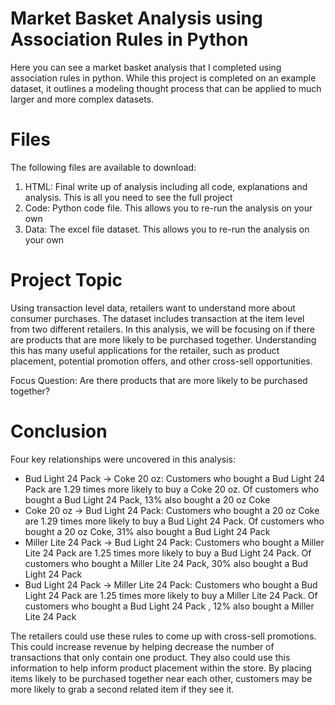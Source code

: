 # Market Basket Analysis using Association Rules in Python
Here you can see a market basket analysis that I completed using association rules in python. While this project is completed on an example dataset, it outlines a modeling thought process that can be applied to much larger and more complex datasets. 

# Files
The following files are available to download:
1. HTML: Final write up of analysis including all code, explanations and analysis. This is all you need to see the full project
2. Code: Python code file. This allows you to re-run the analysis on your own
3. Data: The excel file dataset. This allows you to re-run the analysis on your own

# Project Topic
Using transaction level data, retailers want to understand more about consumer purchases. The dataset includes transaction at the item level from two different retailers. In this analysis, we will be focusing on if there are products that are more likely to be purchased together. Understanding this has many useful applications for the retailer, such as product placement, potential promotion offers, and other cross-sell opportunities.

Focus Question: Are there products that are more likely to be purchased together?

# Conclusion
Four key relationships were uncovered in this analysis: 
- Bud Light 24 Pack -> Coke 20 oz: Customers who bought a Bud Light 24 Pack are 1.29 times more likely to buy a Coke 20 oz. Of customers who bought a Bud Light 24 Pack, 13% also bought a 20 oz Coke
- Coke 20 oz -> Bud Light 24 Pack: Customers who bought a 20 oz Coke are 1.29 times more likely to buy a Bud Light 24 Pack. Of customers who bought a 20 oz Coke, 31% also bought a Bud Light 24 Pack
- Miller Lite 24 Pack -> Bud Light 24 Pack: Customers who bought a Miller Lite 24 Pack are 1.25 times more likely to buy a Bud Light 24 Pack. Of customers who bought a Miller Lite 24 Pack, 30% also bought a Bud Light 24 Pack
- Bud Light 24 Pack -> Miller Lite 24 Pack: Customers who bought a Bud Light 24 Pack are 1.25 times more likely to buy a Miller Lite 24 Pack. Of customers who bought a Bud Light 24 Pack , 12% also bought a Miller Lite 24 Pack 

The retailers could use these rules to come up with cross-sell promotions. This could increase revenue by helping decrease the number of transactions that only contain one product. They also could use this information to help inform product placement within the store. By placing items likely to be purchased together near each other, customers may be more likely to grab a second related item if they see it. 
